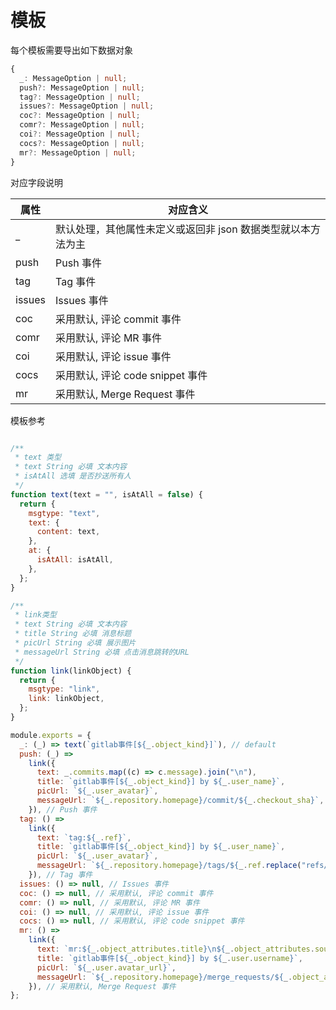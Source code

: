 # 模板

每个模板需要导出如下数据对象

```ts
{
  _: MessageOption | null;
  push?: MessageOption | null;
  tag?: MessageOption | null;
  issues?: MessageOption | null;
  coc?: MessageOption | null;
  comr?: MessageOption | null;
  coi?: MessageOption | null;
  cocs?: MessageOption | null;
  mr?: MessageOption | null;
}
```

对应字段说明

| 属性   | 对应含义                                                     |
| ------ | ------------------------------------------------------------ |
| \_     | 默认处理，其他属性未定义或返回非 json 数据类型就以本方法为主 |
| push   | Push 事件                                                    |
| tag    | Tag 事件                                                     |
| issues | Issues 事件                                                  |
| coc    | 采用默认, 评论 commit 事件                                   |
| comr   | 采用默认, 评论 MR 事件                                       |
| coi    | 采用默认, 评论 issue 事件                                    |
| cocs   | 采用默认, 评论 code snippet 事件                             |
| mr     | 采用默认, Merge Request 事件                                 |

模板参考

```js

/**
 * text 类型
 * text String 必填 文本内容
 * isAtAll 选填 是否抄送所有人
 */
function text(text = "", isAtAll = false) {
  return {
    msgtype: "text",
    text: {
      content: text,
    },
    at: {
      isAtAll: isAtAll,
    },
  };
}

/**
 * link类型
 * text String 必填 文本内容
 * title String 必填 消息标题
 * picUrl String 必填 展示图片
 * messageUrl String 必填 点击消息跳转的URL
 */
function link(linkObject) {
  return {
    msgtype: "link",
    link: linkObject,
  };
}

module.exports = {
  _: (_) => text(`gitlab事件[${_.object_kind}]`), // default
  push: (_) =>
    link({
      text: _.commits.map((c) => c.message).join("\n"),
      title: `gitlab事件[${_.object_kind}] by ${_.user_name}`,
      picUrl: `${_.user_avatar}`,
      messageUrl: `${_.repository.homepage}/commit/${_.checkout_sha}`,
    }), // Push 事件
  tag: () =>
    link({
      text: `tag:${_.ref}`,
      title: `gitlab事件[${_.object_kind}] by ${_.user_name}`,
      picUrl: `${_.user_avatar}`,
      messageUrl: `${_.repository.homepage}/tags/${_.ref.replace("refs/tags/", "")}`,
    }), // Tag 事件
  issues: () => null, // Issues 事件
  coc: () => null, // 采用默认, 评论 commit 事件
  comr: () => null, // 采用默认, 评论 MR 事件
  coi: () => null, // 采用默认, 评论 issue 事件
  cocs: () => null, // 采用默认, 评论 code snippet 事件
  mr: () =>
    link({
      text: `mr:${_.object_attributes.title}\n${_.object_attributes.source_branch}->${_.object_attributes.target_branch}`,
      title: `gitlab事件[${_.object_kind}] by ${_.user.username}`,
      picUrl: `${_.user.avatar_url}`,
      messageUrl: `${_.repository.homepage}/merge_requests/${_.object_attributes.id}`,
    }), // 采用默认, Merge Request 事件
};
```
